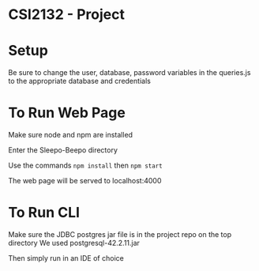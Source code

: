 # CSI2132 - Project

# Setup
Be sure to change the user, database, password variables in the queries.js to the appropriate database and credentials 

# To Run Web Page
Make sure node and npm are installed

Enter the Sleepo-Beepo directory

Use the commands
`npm install` then
`npm start`

The web page will be served to localhost:4000

# To Run CLI
Make sure the JDBC postgres jar file is in the project repo on the top directory
We used postgresql-42.2.11.jar

Then simply run in an IDE of choice
